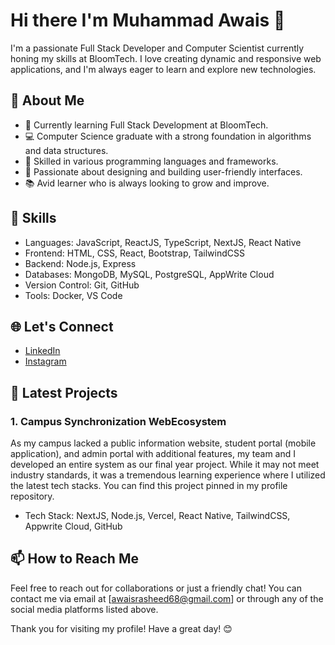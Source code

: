 # Hi there I'm Muhammad Awais 👋

I'm a passionate Full Stack Developer and Computer Scientist currently honing my skills at BloomTech. I love creating dynamic and responsive web applications, and I'm always eager to learn and explore new technologies.

## 🚀 About Me
- 🌱 Currently learning Full Stack Development at BloomTech.
- 💻 Computer Science graduate with a strong foundation in algorithms and data structures.
- 🔧 Skilled in various programming languages and frameworks.
- 🎨 Passionate about designing and building user-friendly interfaces.
- 📚 Avid learner who is always looking to grow and improve.
## 💼 Skills
-  Languages: JavaScript, ReactJS, TypeScript, NextJS, React Native
-  Frontend: HTML, CSS, React, Bootstrap, TailwindCSS
-  Backend: Node.js, Express
-  Databases: MongoDB, MySQL, PostgreSQL, AppWrite Cloud
-  Version Control: Git, GitHub
-  Tools: Docker, VS Code
## 🌐 Let's Connect
- [LinkedIn](https://www.linkedin.com/in/muhammad-awais-122133197/)
- [Instagram](https://www.instagram.com/awais144506/)

## 📝 Latest Projects
### 1. Campus Synchronization WebEcosystem 
 As my campus lacked a public information website, student portal (mobile application), and admin portal with additional features, my team and I developed an entire system as our final year project. While it may not meet industry standards, it was a tremendous learning experience where I utilized the latest tech stacks. You can find this project pinned in my profile repository.

- Tech Stack: NextJS, Node.js, Vercel, React Native, TailwindCSS, Appwrite Cloud, GitHub


## 📫 How to Reach Me
Feel free to reach out for collaborations or just a friendly chat! You can contact me via email at [awaisrasheed68@gmail.com] or through any of the social media platforms listed above.

Thank you for visiting my profile! Have a great day! 😊



